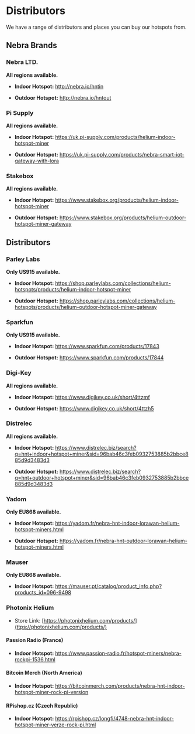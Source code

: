 # Distributors

We have a range of distributors and places you can buy our hotspots from.

## Nebra Brands

### Nebra LTD.
**All regions available.**

* **Indoor Hotspot:** <http://nebra.io/hntin>

* **Outdoor Hotspot:** <http://nebra.io/hntout>

### Pi Supply
**All regions available.**

* **Indoor Hotspot:** <https://uk.pi-supply.com/products/helium-indoor-hotspot-miner>

* **Outdoor Hotspot:** <https://uk.pi-supply.com/products/nebra-smart-iot-gateway-with-lora>

### Stakebox
**All regions available.**

* **Indoor Hotspot:** <https://www.stakebox.org/products/helium-indoor-hotspot-miner>

* **Outdoor Hotspot:** <https://www.stakebox.org/products/helium-outdoor-hotspot-miner-gateway>

## Distributors

### Parley Labs
**Only US915 available.**

* **Indoor Hotspot:** <https://shop.parleylabs.com/collections/helium-hotspots/products/helium-indoor-hotspot-miner>

* **Outdoor Hotspot:** <https://shop.parleylabs.com/collections/helium-hotspots/products/helium-outdoor-hotspot-miner-gateway>

### Sparkfun
**Only US915 available.**

* **Indoor Hotspot:** <https://www.sparkfun.com/products/17843>

* **Outdoor Hotspot:** <https://www.sparkfun.com/products/17844>

### Digi-Key
**All regions available.**
* **Indoor Hotspot:** <https://www.digikey.co.uk/short/4ttzmf>

* **Outdoor Hotspot:** <https://www.digikey.co.uk/short/4ttzh5>

### Distrelec
**All regions available.**
* **Indoor Hotspot:** <https://www.distrelec.biz/search?q=hnt+indoor+hotspot+miner&sid=96bab46c3feb0932753885b2bbce885d9d3483d3>

* **Outdoor Hotspot:** <https://www.distrelec.biz/search?q=hnt+outdoor+hotspot+miner&sid=96bab46c3feb0932753885b2bbce885d9d3483d3>

### Yadom
**Only EU868 available.**

* **Indoor Hotspot:** <https://yadom.fr/nebra-hnt-indoor-lorawan-helium-hotspot-miners.html>

* **Outdoor Hotspot:** <https://yadom.fr/nebra-hnt-outdoor-lorawan-helium-hotspot-miners.html>

### Mauser
**Only EU868 available.**

* **Indoor Hotspot:** <https://mauser.pt/catalog/product_info.php?products_id=096-9498>

### Photonix Helium

* Store Link: [https://photonixhelium.com/products/](ttps://photonixhelium.com/products/) 

####  Passion Radio (France)

* **Indoor Hotspot:** <https://www.passion-radio.fr/hotspot-miners/nebra-rockpi-1536.html>

####  Bitcoin Merch (North America)

* **Indoor Hotspot:** <https://bitcoinmerch.com/products/nebra-hnt-indoor-hotspot-miner-rock-pi-version>


#### RPishop.cz (Czech Republic)

* **Indoor Hotspot:** <https://rpishop.cz/longfi/4748-nebra-hnt-indoor-hotspot-miner-verze-rock-pi.html>


